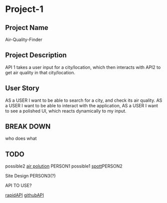 # Project-1

## Project Name

Air-Quality-Finder

## Project Description

API 1 takes a user input for a city/location, which then interacts with API2 to get air quality in that city/location.

## User Story

AS a USER I want to be able to search for a city, and check its air quality.
AS a USER I want to be able to interact with the application,
AS a USER I want to see a polished UI, which reacts dynamically to my input.

## BREAK DOWN

who does what

## TODO

possible2
[air polution](https://rapidapi.com/apidojo/api/airvisual1/) PERSON1
possible1
[spott](https://www.spott.dev/)PERSON2

Site Design PERSON3(?)

API TO USE?

[rapidAPI](https://rapidapi.com/hub/)
[githubAPI](https://coding-boot-camp.github.io/full-stack/apis/api-resources)
